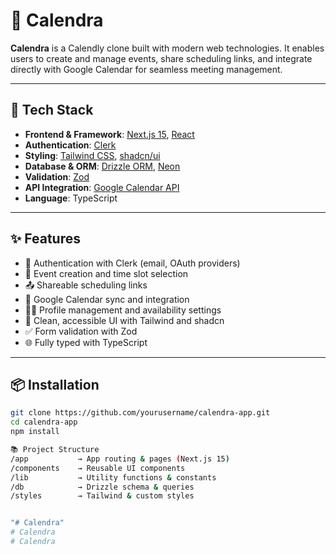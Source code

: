 # 📅 Calendra

**Calendra** is a Calendly clone built with modern web technologies. It enables users to create and manage events, share scheduling links, and integrate directly with Google Calendar for seamless meeting management.

---

## 🚀 Tech Stack

- **Frontend & Framework**: [Next.js 15](https://nextjs.org/), [React](https://reactjs.org/)
- **Authentication**: [Clerk](https://clerk.dev/)
- **Styling**: [Tailwind CSS](https://tailwindcss.com/), [shadcn/ui](https://ui.shadcn.com/)
- **Database & ORM**: [Drizzle ORM](https://orm.drizzle.team/), [Neon](https://neon.tech/)
- **Validation**: [Zod](https://zod.dev/)
- **API Integration**: [Google Calendar API](https://developers.google.com/calendar)
- **Language**: TypeScript

---

## ✨ Features

- 🔐 Authentication with Clerk (email, OAuth providers)
- 📆 Event creation and time slot selection
- 📤 Shareable scheduling links
- 🔗 Google Calendar sync and integration
- 🧑‍💼 Profile management and availability settings
- 🎨 Clean, accessible UI with Tailwind and shadcn
- ✅ Form validation with Zod
- 🌐 Fully typed with TypeScript

---

## 📦 Installation

```bash
git clone https://github.com/yourusername/calendra-app.git
cd calendra-app
npm install

📚 Project Structure
/app           → App routing & pages (Next.js 15)
/components    → Reusable UI components
/lib           → Utility functions & constants
/db            → Drizzle schema & queries
/styles        → Tailwind & custom styles


"# Calendra" 
# Calendra
# Calendra
